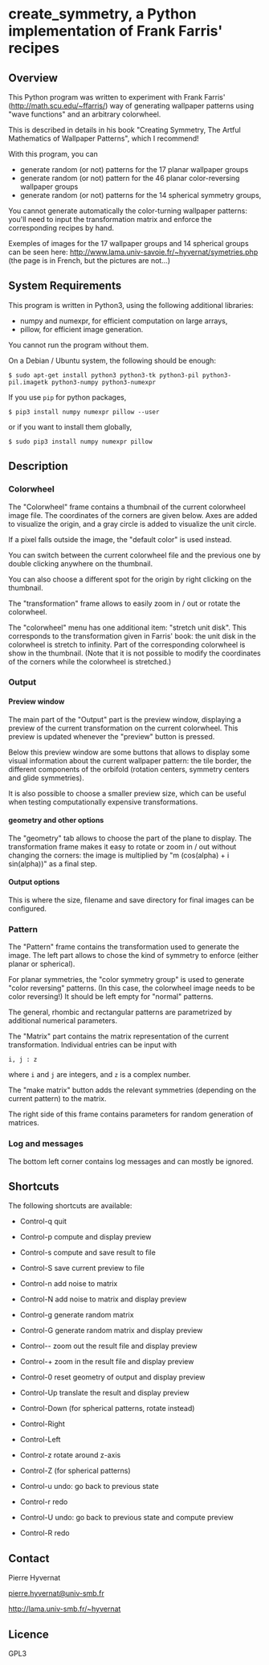 # create_symmetry, a Python implementation of Frank Farris' recipes

## Overview

This Python program was written to experiment with Frank Farris'
(http://math.scu.edu/~ffarris/) way of generating wallpaper patterns using
"wave functions" and an arbitrary colorwheel.

This is described in details in his book "Creating Symmetry, The Artful
Mathematics of Wallpaper Patterns", which I recommend!

With this program, you can

- generate random (or not) patterns for the 17 planar wallpaper groups
- generate random (or not) pattern for the 46 planar color-reversing wallpaper groups
- generate random (or not) patterns for the 14 spherical symmetry groups,

You cannot generate automatically the color-turning wallpaper patterns: you'll
need to input the transformation matrix and enforce the corresponding recipes
by hand.

Exemples of images for the 17 wallpaper groups and 14 spherical groups can be
seen here: http://www.lama.univ-savoie.fr/~hyvernat/symetries.php (the page is
in French, but the pictures are not...)


## System Requirements

This program is written in Python3, using the following additional libraries:

- numpy and numexpr, for efficient computation on large arrays,
- pillow, for efficient image generation.

You cannot run the program without them.

On a Debian / Ubuntu system, the following should be enough:
```console
$ sudo apt-get install python3 python3-tk python3-pil python3-pil.imagetk python3-numpy python3-numexpr
```
If you use ``pip`` for python packages, 
```console
$ pip3 install numpy numexpr pillow --user
```
or if you want to install them globally,
```console
$ sudo pip3 install numpy numexpr pillow
```


## Description

### Colorwheel

The "Colorwheel" frame contains a thumbnail of the current colorwheel image
file. The coordinates of the corners are given below. Axes are added to
visualize the origin, and a gray circle is added to visualize the unit circle.

If a pixel falls outside the image, the "default color" is used instead.

You can switch between the current colorwheel file and the previous one by
double clicking anywhere on the thumbnail.

You can also choose a different spot for the origin by right clicking on the
thumbnail.

The "transformation" frame allows to easily zoom in / out or rotate the
colorwheel.

The "colorwheel" menu has one additional item: "stretch unit disk". This
corresponds to the transformation given in Farris' book: the unit disk in the
colorwheel is stretch to infinity. Part of the corresponding colorwheel is
show in the thumbnail. (Note that it is not possible to modify the coordinates
of the corners while the colorwheel is stretched.)


### Output

#### Preview window

The main part of the "Output" part is the preview window, displaying a preview
of the current transformation on the current colorwheel. This preview is
updated whenever the "preview" button is pressed.

Below this preview window are some buttons that allows to display some visual
information about the current wallpaper pattern: the tile border, the
different components of the orbifold (rotation centers, symmetry centers and
glide symmetries).

It is also possible to choose a smaller preview size, which can be useful when
testing computationally expensive transformations.


#### geometry and other options

The "geometry" tab allows to choose the part of the plane to display. The
transformation frame makes it easy to rotate or zoom in / out without changing
the corners: the image is multiplied by "m (cos(alpha) + i sin(alpha))" as a
final step.


#### Output options

This is where the size, filename and save directory for final images can be
configured.



### Pattern

The "Pattern" frame contains the transformation used to generate the image.
The left part allows to chose the kind of symmetry to enforce (either planar
or spherical).

For planar symmetries, the "color symmetry group" is used to generate "color
reversing" patterns. (In this case, the colorwheel image needs to be color
reversing!) It should be left empty for "normal" patterns.

The general, rhombic and rectangular patterns are parametrized by additional
numerical parameters.

The "Matrix" part contains the matrix representation of the current
transformation. Individual entries can be input with
```
i, j : z
```
where ``i`` and ``j`` are integers, and ``z`` is a complex number.

The "make matrix" button adds the relevant symmetries (depending on the
current pattern) to the matrix.


The right side of this frame contains parameters for random generation of
matrices.


### Log and messages

The bottom left corner contains log messages and can mostly be ignored.

## Shortcuts

The following shortcuts are available:

- Control-q     quit

- Control-p     compute and display preview
- Control-s     compute and save result to file
- Control-S     save current preview to file

- Control-n     add noise to matrix
- Control-N     add noise to matrix and display preview

- Control-g     generate random matrix
- Control-G     generate random matrix and display preview

- Control--     zoom out the result file and display preview
- Control-+     zoom in the result file and display preview

- Control-0     reset geometry of output and display preview

- Control-Up    translate the result and display preview
- Control-Down  (for spherical patterns, rotate instead)
- Control-Right
- Control-Left

- Control-z     rotate around z-axis
- Control-Z     (for spherical patterns)

- Control-u     undo: go back to previous state
- Control-r     redo
- Control-U     undo: go back to previous state and compute preview
- Control-R     redo



## Contact

Pierre Hyvernat

pierre.hyvernat@univ-smb.fr

http://lama.univ-smb.fr/~hyvernat


## Licence

GPL3

